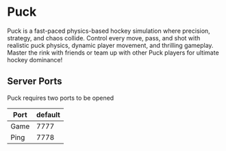 # Puck

Puck is a fast-paced physics-based hockey simulation where precision, strategy, and chaos collide. Control every move, pass, and shot with realistic puck physics, dynamic player movement, and thrilling gameplay. Master the rink with friends or team up with other Puck players for ultimate hockey dominance!

## Server Ports

Puck requires two ports to be opened

| Port    | default |
|---------|---------|
| Game    | 7777    |
| Ping    | 7778    |
